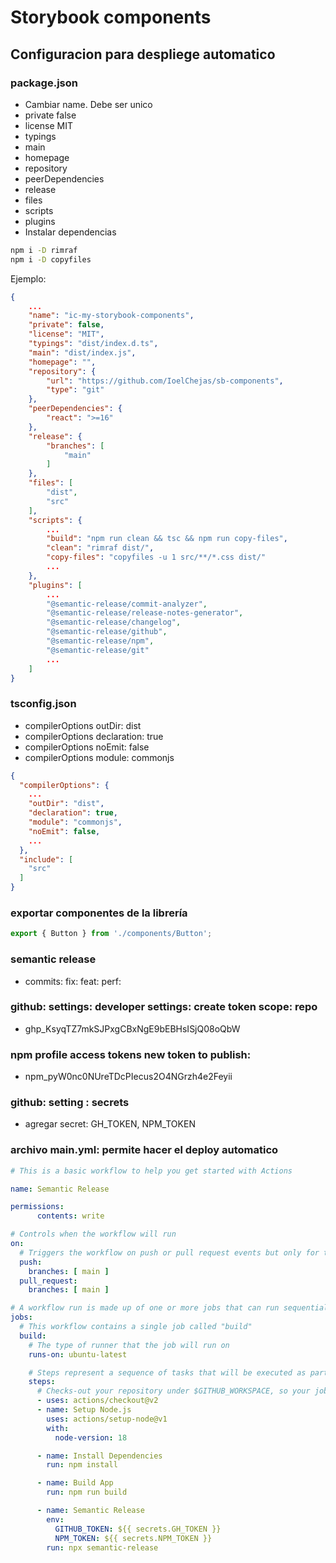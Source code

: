 # Storybook components

## Configuracion para despliege automatico

### package.json

* Cambiar name. Debe ser unico
* private false
* license MIT
* typings
* main
* homepage
* repository
* peerDependencies
* release
* files
* scripts
* plugins
* Instalar dependencias
```bash
npm i -D rimraf
npm i -D copyfiles
```
Ejemplo:
```json
{
    ...
    "name": "ic-my-storybook-components",
    "private": false,
    "license": "MIT",
    "typings": "dist/index.d.ts",
    "main": "dist/index.js",
    "homepage": "",
    "repository": {
        "url": "https://github.com/IoelChejas/sb-components",
        "type": "git"
    },
    "peerDependencies": {
        "react": ">=16"
    },
    "release": {
        "branches": [
            "main"
        ]
    },
    "files": [
        "dist",
        "src"
    ],
    "scripts": {
        ...
        "build": "npm run clean && tsc && npm run copy-files",
        "clean": "rimraf dist/",
        "copy-files": "copyfiles -u 1 src/**/*.css dist/"
        ...
    },
    "plugins": [
        ...
        "@semantic-release/commit-analyzer",
        "@semantic-release/release-notes-generator",
        "@semantic-release/changelog",
        "@semantic-release/github",
        "@semantic-release/npm",
        "@semantic-release/git"
        ...
    ]
}
```

### tsconfig.json

* compilerOptions outDir: dist
* compilerOptions declaration: true
* compilerOptions noEmit: false
* compilerOptions module: commonjs

```json
{
  "compilerOptions": {
    ...
    "outDir": "dist",
    "declaration": true,
    "module": "commonjs",
    "noEmit": false,
    ...
  },
  "include": [
    "src"
  ]
}
```

### exportar componentes de la librería

```typescript
export { Button } from './components/Button';
```

### semantic release

* commits: fix: feat: perf:

### github: settings: developer settings: create token scope: repo

* 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

### npm profile access tokens new token to publish: 

* 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

### github: setting : secrets

* agregar secret: GH_TOKEN, NPM_TOKEN

### archivo main.yml: permite hacer el deploy automatico

```yml
# This is a basic workflow to help you get started with Actions

name: Semantic Release

permissions:
      contents: write

# Controls when the workflow will run
on:
  # Triggers the workflow on push or pull request events but only for the main branch
  push:
    branches: [ main ]
  pull_request:
    branches: [ main ]

# A workflow run is made up of one or more jobs that can run sequentially or in parallel
jobs:
  # This workflow contains a single job called "build"
  build:
    # The type of runner that the job will run on
    runs-on: ubuntu-latest

    # Steps represent a sequence of tasks that will be executed as part of the job
    steps:
      # Checks-out your repository under $GITHUB_WORKSPACE, so your job can access it
      - uses: actions/checkout@v2
      - name: Setup Node.js
        uses: actions/setup-node@v1
        with:
          node-version: 18

      - name: Install Dependencies
        run: npm install

      - name: Build App
        run: npm run build

      - name: Semantic Release
        env:
          GITHUB_TOKEN: ${{ secrets.GH_TOKEN }}
          NPM_TOKEN: ${{ secrets.NPM_TOKEN }}
        run: npx semantic-release

```